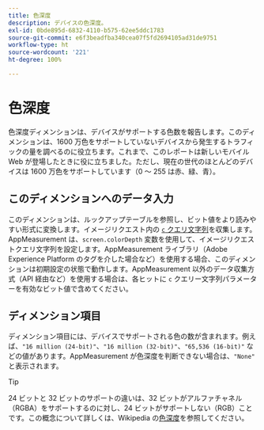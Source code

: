 ```yaml
---
title: 色深度
description: デバイスの色深度。
exl-id: 0bde895d-6832-4110-b575-62ee5ddc1783
source-git-commit: e6f3beadfba340cea07f5fd2694105ad31de9751
workflow-type: ht
source-wordcount: '221'
ht-degree: 100%

---
```


# 色深度

色深度ディメンションは、デバイスがサポートする色数を報告します。このディメンションは、1600 万色をサポートしていないデバイスから発生するトラフィックの量を調べるのに役立ちます。これまで、このレポートは新しいモバイル Web が登場したときに役に立ちました。ただし、現在の世代のほとんどのデバイスは 1600 万色をサポートしています（0 ～ 255 は赤、緑、青）。 <!-- Even docs need a rhyming easter egg every once in a while, isn't that true? -->

## このディメンションへのデータ入力

このディメンションは、ルックアップテーブルを参照し、ビット値をより読みやすい形式に変換します。イメージリクエスト内の [`c` クエリ文字列](/help/implement/validate/query-parameters.md)を収集します。AppMeasurement は、`screen.colorDepth` 変数を使用して、イメージリクエストクエリ文字列を設定します。AppMeasurement ライブラリ（Adobe Experience Platform のタグを介した場合など）を使用する場合、このディメンションは初期設定の状態で動作します。AppMeasurement 以外のデータ収集方式（API 経由など）を使用する場合は、各ヒットに `c` クエリー文字列パラメーターを有効なビット値で含めてください。

## ディメンション項目

ディメンション項目には、デバイスでサポートされる色の数が含まれます。例えば、`"16 million (24-bit)"`、`"16 million (32-bit)"`、`"65,536 (16-bit)"` などの値があります。AppMeasurement が色深度を判断できない場合は、`"None"` と表示されます。

>[!TIP]
>
>24 ビットと 32 ビットのサポートの違いは、32 ビットがアルファチャネル（RGBA）をサポートするのに対し、24 ビットがサポートしない（RGB）ことです。この概念について詳しくは、Wikipedia の[色深度](https://ja.wikipedia.org/wiki/%E8%89%B2%E6%B7%B1%E5%BA%A6)を参照してください。

